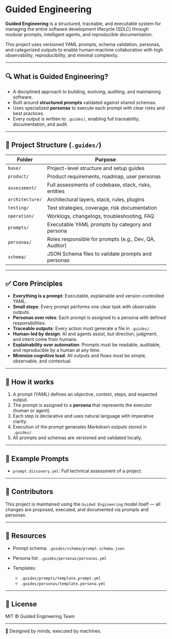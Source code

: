 # Guided Engineering


**Guided Engineering** is a structured, traceable, and executable system for managing the entire software development lifecycle (SDLC) through modular prompts, intelligent agents, and reproducible documentation.

This project uses versioned YAML prompts, schema validation, personas, and categorized outputs to enable human–machine collaboration with high observability, reproducibility, and minimal complexity.



---

## 🔍 What is Guided Engineering?

* A disciplined approach to building, evolving, auditing, and maintaining software.
* Built around **structured prompts** validated against shared schemas.
* Uses specialized **personas** to execute each prompt with clear roles and best practices.
* Every output is written to `.guides/`, enabling full traceability, documentation, and audit.

---

## 📁 Project Structure (`.guides/`)

| Folder          | Purpose                                                |
| --------------- | ------------------------------------------------------ |
| `base/`         | Project-level structure and setup guides               |
| `product/`      | Product requirements, roadmap, user personas           |
| `assessment/`   | Full assessments of codebase, stack, risks, entities   |
| `architecture/` | Architectural layers, stack, rules, plugins            |
| `testing/`      | Test strategies, coverage, risk documentation          |
| `operation/`    | Worklogs, changelogs, troubleshooting, FAQ             |
| `prompts/`      | Executable YAML prompts by category and persona        |
| `personas/`     | Roles responsible for prompts (e.g., Dev, QA, Auditor) |
| `schema/`       | JSON Schema files to validate prompts and personas     |

---

## ✅ Core Principles

* **Everything is a prompt**: Executable, explainable and version-controlled YAML.
* **Small steps**: Every prompt performs one clear task with observable outputs.
* **Personas over roles**: Each prompt is assigned to a persona with defined responsibilities.
* **Traceable outputs**: Every action must generate a file in `.guides/`.
* **Human-led by design**: AI and agents assist, but direction, judgment, and intent come from humans.
* **Explainability over automation**: Prompts must be readable, auditable, and reproducible by a human at any time.
* **Minimize cognitive load**: All outputs and flows must be simple, observable, and contextual.

---

## 🧠 How it works

1. A prompt (YAML) defines an objective, context, steps, and expected output.
2. The prompt is assigned to a **persona** that represents the executor (human or agent).
3. Each step is declarative and uses natural language with imperative clarity.
4. Execution of the prompt generates Markdown outputs stored in `.guides/`.
5. All prompts and schemas are versioned and validated locally.

---

## 🧩 Example Prompts

* `prompt.discovery.yml`: Full technical assessment of a project.

---

## 📌 Contributors

This project is maintained using the `Guided Engineering` model itself — all changes are proposed, executed, and documented via prompts and personas.

---

## 📖 Resources

* Prompt schema: `.guides/schema/prompt.schema.json`
* Persona list: `.guides/personas/personas.yml`
* Templates:

  * `.guides/prompts/template.prompt.yml`
  * `.guides/personas/template.persona.yml`

---

## 📜 License

MIT © Guided Engineering Team
___

🧠 Designed by minds, executed by machines.
